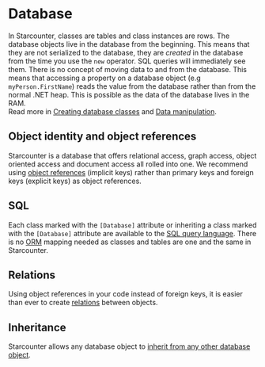 # Database

In Starcounter, classes are tables and class instances are rows. The database objects live in the database from the beginning. This means that they are not serialized to the database, they are _created_ in the database from the time you use the `new` operator. SQL queries will immediately see them. There is no concept of moving data to and from the database. This means that accessing a property on a database object \(e.g `myPerson.FirstName`\) reads the value from the database rather than from the normal .NET heap. This is possible as the data of the database lives in the RAM.  
Read more in [Creating database classes](creating-database-classes.md) and [Data manipulation](data-manipulation.md).

## Object identity and object references

Starcounter is a database that offers relational access, graph access, object oriented access and document access all rolled into one. We recommend using [object references](object-identity-and-object-references.md) \(implicit keys\) rather than primary keys and foreign keys \(explicit keys\) as object references.

## SQL

Each class marked with the `[Database]` attribute or inheriting a class marked with the `[Database]` attribute are available to the [SQL query language](querying-using-sql.md). There is no [ORM](https://en.wikipedia.org/wiki/Object-relational_mapping) mapping needed as classes and tables are one and the same in Starcounter.

## Relations

Using object references in your code instead of foreign keys, it is easier than ever to create [relations](relations.md) between objects.

## Inheritance

Starcounter allows any database object to [inherit from any other database object](inheritance.md).



